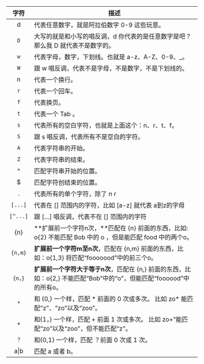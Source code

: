 |   字符   | 描述                                                         |
| :------: | ------------------------------------------------------------ |
|    d     | 代表任意数字，就是阿拉伯数字 0-9 这些玩意。                  |
|   `D`    | 大写的就是和小写的唱反调，d 你代表的是任意数字是吧？那么我 D 就代表不是数字的。 |
|   `w`    | 代表字母，数字，下划线。也就是 a-z、A-Z、0-9、_。            |
|   `W`    | 跟 w 唱反调，代表不是字母，不是数字，不是下划线的。          |
|    n     | 代表一个换行。                                               |
|   `r`    | 代表一个回车。                                               |
|   `f`    | 代表换页。                                                   |
|   `t`    | 代表一个 Tab 。                                              |
|   `s`    | 代表所有的空白字符，也就是上面这个：n、r、t、f。             |
|   `S`    | 跟 s 唱反调，代表所有不是空白的字符。                        |
|   `A`    | 代表字符串的开始。                                           |
|   `Z`    | 代表字符串的结束。                                           |
|    ^     | 匹配字符串开始的位置。                                       |
|    $     | 匹配字符创结束的位置。                                       |
|    .     | 代表所有的单个字符，除了 n r                                 |
| `[...]`  | 代表在 [] 范围内的字符，比如 [a-z] 就代表 a到z的字母         |
| `[^...]` | 跟 […] 唱反调，代表不在 [] 范围内的字符                      |
|   {n}    | **扩展前一个字符n次，**匹配在 {n} 前面的东西，比如: o{2} 不能匹配 Bob 中的 o ，但是能匹配 food 中的两个o。 |
| `{n,m}`  | **扩展前一个字符m至n次**，匹配在 {n,m} 前面的东西，比如：o{1,3} 将匹配“fooooood”中的前三个o。 |
| `{n，}`  | **扩展前一个字符大于等于n次**，匹配在 {n,} 前面的东西，比如：o{2,} 不能匹配“Bob”中的“o”，但能匹配“foooood”中的所有o。 |
|   `*`    | 和 {0,} 一个样，匹配 * 前面的 0 次或多次。 比如 zo* 能匹配“z”、“zo”以及“zoo”。 |
|   `+`    | 和{1，} 一个样，匹配 + 前面 1 次或多次。 比如 zo+”能匹配“zo”以及“zoo”，但不能匹配“z”。 |
|   `？`   | 和{0,1} 一个样，匹配 ？前面 0 次或 1 次。                    |
|   a\|b   | 匹配 a 或者 b。                                              |